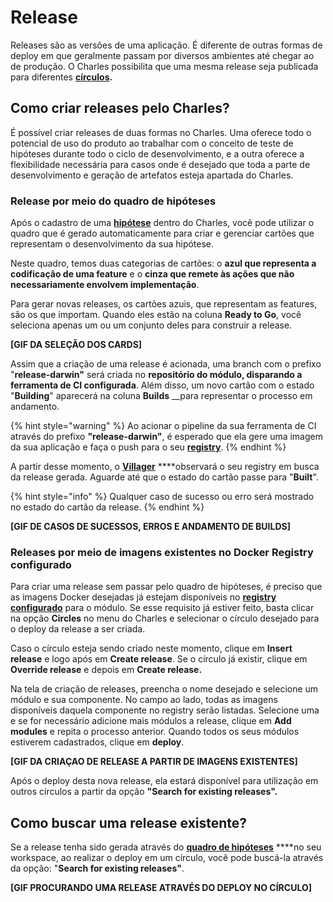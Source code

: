 # Release

Releases são as versões de uma aplicação. É diferente de outras formas de deploy em que geralmente passam por diversos ambientes até chegar ao de produção. O Charles possibilita que uma mesma release seja publicada para diferentes [**círculos**](https://docs.charlescd.io/referencia/circulos)**.** 

## Como criar releases pelo Charles?

É possível criar releases de duas formas no Charles. Uma  oferece todo o potencial de uso do produto ao trabalhar com o conceito de teste de hipóteses durante todo o ciclo de desenvolvimento, e a outra oferece a flexibilidade necessária para casos onde é desejado que toda a parte de desenvolvimento e geração de artefatos esteja apartada do Charles.

### Release por meio do quadro de hipóteses

Após o cadastro de uma [**hipótese**](hipotese.md#como-criar-hipoteses) dentro do Charles, você pode utilizar o quadro que é gerado automaticamente para criar e gerenciar cartões que representam o desenvolvimento da sua hipótese.

Neste quadro, temos duas categorias de cartões: o **azul que representa a codificação de uma feature** e o **cinza que remete às ações que não necessariamente envolvem implementação**.

Para gerar novas releases, os cartões azuis, que representam as features, são os que importam. Quando eles estão na coluna **Ready to Go**,  você seleciona apenas um ou um conjunto deles para construir a release.

**\[GIF DA SELEÇÃO DOS CARDS\]**

Assim que a criação de uma release é acionada, uma branch com o prefixo "**release-darwin"** será criada no **repositório do módulo, disparando a ferramenta de CI configurada**. Além disso, um novo cartão com o estado "**Building**" aparecerá na coluna **Builds** __para representar o processo em andamento.

{% hint style="warning" %}
Ao acionar o pipeline da sua ferramenta de CI através do prefixo **"release-darwin"**, é esperado que ela gere uma imagem da sua aplicação e faça o push para o seu [**registry**](../primeiros-passsos/definindo-workspace/docker-registry.md).
{% endhint %}

A partir desse momento, o [**Villager**](https://github.com/ZupIT/charlescd/tree/master/villager) ****observará o seu registry em busca da release gerada. Aguarde até que o estado do cartão passe para "**Built**".

{% hint style="info" %}
Qualquer caso de sucesso ou erro será mostrado no estado do cartão da release.
{% endhint %}

**\[GIF DE CASOS DE SUCESSOS, ERROS E ANDAMENTO DE BUILDS\]**

### **Releases por meio de imagens existentes no Docker Registry configurado**

Para criar uma release sem passar pelo quadro de hipóteses, é preciso que as imagens Docker desejadas já estejam disponíveis no [**registry configurado**](https://docs.charlescd.io/primeiros-passsos/definindo-workspace/docker-registry) para o módulo. Se esse requisito já estiver feito, basta clicar na opção **Circles** no menu do Charles e selecionar o círculo desejado para o deploy da release a ser criada.

Caso o círculo esteja sendo criado neste momento, clique em **Insert release** e logo após em **Create release**. Se o círculo já existir, clique em **Override release** e depois em **Create release.**

Na tela de criação de releases, preencha o nome desejado e selecione um módulo e sua componente. No campo ao lado, todas as imagens disponíveis daquela componente no registry serão listadas. Selecione uma e se for necessário adicione mais módulos a release, clique em **Add modules** e repita o processo anterior. Quando todos os seus módulos estiverem cadastrados, clique em **deploy**.

**\[GIF DA CRIAÇAO DE RELEASE A PARTIR DE IMAGENS EXISTENTES\]**

Após o deploy desta nova release, ela estará disponível para utilização em outros círculos a partir da opção **"Search for existing releases".**

## Como buscar uma release existente?

Se a release tenha sido gerada através do [**quadro de hipóteses**](hipotese.md#gestao-do-board) ****no seu workspace, ao realizar o deploy em um círculo, você pode buscá-la através da opção: "**Search for existing releases"**. 

**\[GIF PROCURANDO UMA RELEASE ATRAVÉS DO DEPLOY NO CÍRCULO\]**

